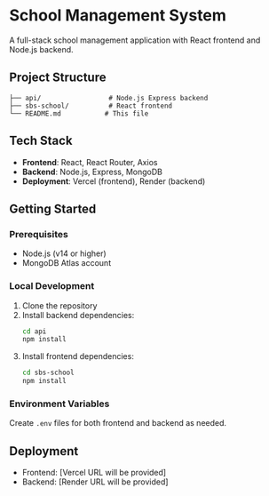 # School Management System

A full-stack school management application with React frontend and Node.js backend.

## Project Structure
```
├── api/                 # Node.js Express backend
├── sbs-school/          # React frontend
└── README.md           # This file
```

## Tech Stack
- **Frontend**: React, React Router, Axios
- **Backend**: Node.js, Express, MongoDB
- **Deployment**: Vercel (frontend), Render (backend)

## Getting Started

### Prerequisites
- Node.js (v14 or higher)
- MongoDB Atlas account

### Local Development

1. Clone the repository
2. Install backend dependencies:
   ```bash
   cd api
   npm install
   ```
3. Install frontend dependencies:
   ```bash
   cd sbs-school
   npm install
   ```

### Environment Variables
Create `.env` files for both frontend and backend as needed.

## Deployment
- Frontend: [Vercel URL will be provided]
- Backend: [Render URL will be provided]
